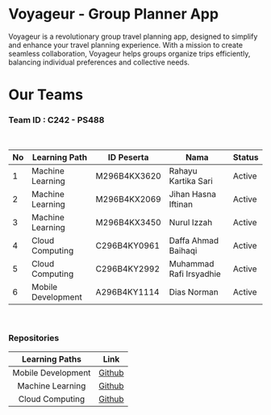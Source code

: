 # Voyageur - Group Planner App
Voyageur is a revolutionary group travel planning app, designed to simplify and enhance your travel planning experience. With a mission to create seamless collaboration, Voyageur helps groups organize trips efficiently, balancing individual preferences and collective needs.

# Our Teams
### Team ID : C242 - PS488

<br>

| **No** | **Learning Path** | **ID Peserta**    | **Nama**                | **Status**  |
|--------|-------------------|-------------------|-------------------------|-------------|
| 1      | Machine Learning  | M296B4KX3620      | Rahayu Kartika Sari     | Active      |
| 2      | Machine Learning  | M296B4KX2069      | Jihan Hasna Iftinan     | Active      |
| 3      | Machine Learning  | M296B4KX3450      | Nurul Izzah             | Active      |
| 4      | Cloud Computing   | C296B4KY0961      | Daffa Ahmad Baihaqi     | Active      |
| 5      | Cloud Computing   | C296B4KY2992      | Muhammad Rafi Irsyadhie | Active      |
| 6      | Mobile Development| A296B4KY1114      | Dias Norman             | Active      |

<br>


### Repositories
|   Learning Paths   |                                Link                                |
| :----------------: | :----------------------------------------------------------------: |
| Mobile Development | [Github](https://github.com/Voyageur-Team/MobileDevelopment) |
|  Machine Learning  |  [Github](https://github.com/Voyageur-Team/Machine-Learning)  |
|   Cloud Computing  |   [Github](https://github.com/Voyageur-Team/CloudComputing)  |



